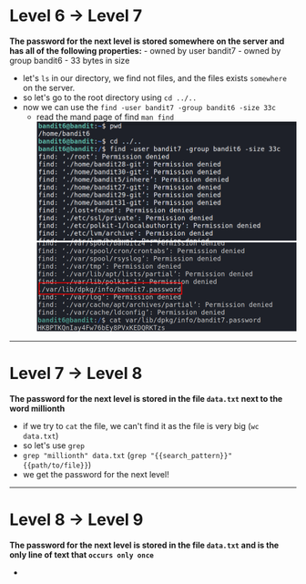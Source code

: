 # Level 6 → Level 7

**The password for the next level is stored somewhere on the server and has all of the following properties:**
	- owned by user bandit7
	- owned by group bandit6
	- 33 bytes in size

- let's `ls` in our directory, we find not files, and the files exists `somewhere` on the server.
- so let's go to the root directory using `cd ../..`
- now we can use the `find -user bandit7 -group bandit6 -size 33c`
	- read the mand page of find `man find`
	![lvl6](images/lvl6.png)
	![lvl6](images/lvl6_2.png)


***
# Level 7 → Level 8

**The password for the next level is stored in the file `data.txt` next to the word millionth**

- if we try to `cat` the file,  we can't find it as the file is very big (`wc data.txt`)
- so let's use `grep`
- `grep "millionth" data.txt` (`grep "{{search_pattern}}" {{path/to/file}}`)
- we get the password for the next level!

***
# Level 8 → Level 9

**The password for the next level is stored in the file `data.txt` and is the only line of text that `occurs only once`**

- 